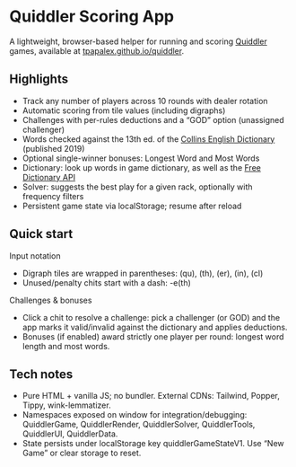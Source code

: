 # Quiddler Scoring App

A lightweight, browser-based helper for running and scoring [Quiddler](https://en.wikipedia.org/wiki/Quiddler) games, available at [tpapalex.github.io/quiddler](tpapalex.github.io/quiddler).

## Highlights
- Track any number of players across 10 rounds with dealer rotation
- Automatic scoring from tile values (including digraphs)
- Challenges with per-rules deductions and a “GOD” option (unassigned challenger)
- Words checked against the 13th ed. of the [Collins English Dictionary](https://www.collinsdictionary.com/dictionary/english) (published 2019)
- Optional single-winner bonuses: Longest Word and Most Words
- Dictionary: look up words in game dictionary, as well as the [Free Dictionary API](https://dictionaryapi.dev/)
- Solver: suggests the best play for a given rack, optionally with frequency filters
- Persistent game state via localStorage; resume after reload

## Quick start

Input notation
- Digraph tiles are wrapped in parentheses: (qu), (th), (er), (in), (cl)
- Unused/penalty chits start with a dash: -e(th)

Challenges & bonuses
- Click a chit to resolve a challenge: pick a challenger (or GOD) and the app marks it valid/invalid against the dictionary and applies deductions.
- Bonuses (if enabled) award strictly one player per round: longest word length and most words.

## Tech notes
- Pure HTML + vanilla JS; no bundler. External CDNs: Tailwind, Popper, Tippy, wink-lemmatizer.
- Namespaces exposed on window for integration/debugging: QuiddlerGame, QuiddlerRender, QuiddlerSolver, QuiddlerTools, QuiddlerUI, QuiddlerData.
- State persists under localStorage key quiddlerGameStateV1. Use “New Game” or clear storage to reset.
